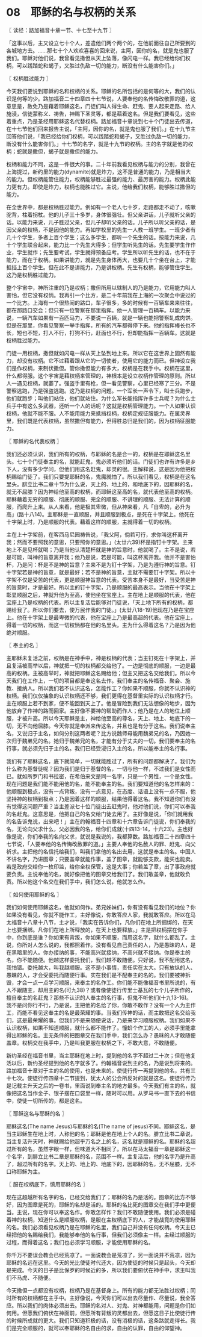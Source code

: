 # 08　耶稣的名与权柄的关系



〖 读经：路加福音十章一节、十七至十九节 〗

「这事以后，主又设立七十个人，差遣他们两个两个的，在他前面往自己所要到的各城地方去。……那七十个人欢欢喜喜的回来说，主阿，因你的名，就是鬼也服了我们。耶稣对他们说，我曾看见撒但从天上坠落，像闪电一样。我已经给你们权柄，可以践踏蛇和蝎子，又胜过仇敌一切的能力，断没有什么能害你们。」



〖 权柄胜过能力 〗

今天我们要说到耶稣的名和权柄的关系。耶稣的名所包括的是何等的大，我们的认识是何等的少。路加福音二十四章四十七节说，人要奉他的名传悔改敬罪的道，这意思是，赦免乃是藉着耶稣这名，门徒们叫人得生命、赶鬼、要人起来走路、给人施浸，信徒蒙称义、祷告，神赐下圣灵等，都是藉着这名。但是我们要看见，这些着重点，乃是圣经用耶稣这名代替权柄。路加福音十章说到七十个门徒出去传道，在十七节他们回来报告主说，「主阿，因你的名，就是鬼也服了我们。」在十九节主回答他们说，「我已经给你们权柄，可以践踏蛇和蝎子，又胜过仇敌一切的能力，断没有什么能害你们。」十七节的名字，就是十九节的权柄。主的名字就是他的权柄；蛇就是撒但，蝎子就是撒但的能力。

权柄和能力不同，这是一件很大的事。二十年前我看见权柄与能力的分别，我曾在上海提过，新约里的能力(dynamite)就是炸力，这不是普通的能力，乃是相当大的能力。但权柄能管住能力，权柄能够胜过最强的能力、最厉害的能力。权柄此能力更有力。即使是炸力，权柄也能胜过它。主说，他给我们权柄，能够胜过撒但的能力。

在全世界中，都是权柄胜过能力。例如有一个老人七十岁，走路都走不动了，咳嗽驼背，柱着拐杖。他的儿子三十多岁，身体很强壮。但父亲讲话，儿子就听父亲的话。以能力来说，儿子胜过父亲，但儿子却听父亲的话。儿子所以听父亲的话，是因父亲的权柄，不是因他的能力。再如学校里的先生一人教一班学生。一班少者有几十个学生，多者上百个学生；这么多学生，都听一个先生的话。按能力来说，几十个学生联合起来，能力比一个先生大得多；但学生听先生的话。先生要学生作作业，学生就作；先生要考试，学生就得预备应考。学生所以听先生的话，也不在于能力，而在于权柄。如果讲能力，就是先生身体再大，也要几十个坐在台上，才能抵挡上百个学生。但在此不是讲能力，乃是讲权柄。先生有权柄，能够管住学生。这乃是权柄胜过能力。

整个宇宙中，神所注重的乃是权柄；撒但所用以辖制人的乃是能力，它用能力叫人害怕，但它没有权怲。我再引一个比方，是二十年前我在上海的一次聚会中说过的一个比方。上海有一个很热闹的路口，车子很多，多的时候有一百辆车来来往往，都在那路口交会；但只有一位警察在那里指挥。他一人管理一百辆车。以能力来说，一辆汽车如果有一百匹马力，不要说一百辆，就是一辆也能把警察轧成肉饼。但是在那里，你看见警察一举手指挥，所有的汽车都得停下来。他的指挥棒长也不长，短也不短，打人不行，打狗不行，赶面也不行，但却能指挥一百辆车。这就是权柄胜过能力。

门徒一用权柄，撒但就如闪电一样从天上坠到地上来。所以它在这世界上固然有能力，却没有权柄。它不过藉着跟从它的一切使者，使用它的能力而已。但神设立我们是作权柄，来制伏撒但。管你撒但能力有多大，权柄是在我手中。权柄在这里，什么都得服。这个宇宙是藉权柄来管理的，神根本是设立权柄作管理的原则。所以人一遇见权柄，就萎了。强盗手里有枪，但一看见警察，心里已经寒了三分。不是警察逃跑，乃是强盗逃跑。这乃是权柄的问题。一个军长一声令下，叫士兵跑步，他们就跑步；叫他们站住，他们就站住。为什么军长能指挥许多士兵呢？为什么士兵手中有这么多武器，还听一个人的话呢？这就是权柄管理能力。一个人如果认识权柄，他就不能不服。人不能用能力来抵挡权柄，权柄定规征服能力。在属灵界里，我们既是代表权柄，虽然撒但有能力，但得胜总归是我们的，因为权柄征服能力。



〖 耶稣的名代表权柄 〗

我们还必须认识，我们所有的权柄，与耶稣的名是合一的，权柄是在耶稣这名里头。七十个门徒奉主的名，就能赶鬼，鬼必须听他们的话。门徒们也许有许多是乡下人，没有多少学问，但他们用这名赶鬼，却灵的很。主解释说，这是因为他把权柄赐给门徒了。我们只要提耶稣的名，鬼魔就怕了。所以我们看见，权柄是在这名里头。腓立比书二章十节为什么说，天上的、地上的，和地底下的，因耶稣的名，就无不屈膝？因为神给他至高的权柄，而耶稣这至高的名，就代表他至高的权柄。耶稣藉着无穷的顺服、彻底的顺服、完全的顺服、不讲理的顺服、无法计算的顺服，而爬升上来。从人来看，他是极其卑微，但从神来看，凡「自卑的，必升为高」(路十八14)。主耶稣是一直顺服，并且顺服到极点，是死在十字架上。他死在十字架上时，乃是顺服的代表。藉着这样的顺服，主就得着一切的权柄。

主在上十字架前，在客西马尼园祷告说，「我父阿，倘若可行，求你叫这杯离开我；然而不要照我的意思，只要照你的意思。」(太廿六39)杯是指钉十字架。主来地上不是见杯就喝；乃是当他认清楚杯就是神的旨意时，他就喝了。主不是说，若是可能，叫神的旨意离开我；他乃是说，若是可能，叫这杯离开我。他并不是害怕杯，乃是问：杯是不是神的旨意？主来不是为钉十字架，乃是为遵行神的旨意。钉十字架若是神的旨意，就是最好；若不是神的旨意，主就不需要钉十字架。所以十字架不仅是受苦的代表，更是顺服神旨意的代表。受苦本身不是最好，当受苦是神的旨意时，才是最好。所以主的钉十字架，乃是顺服的最高表示。当他在十字架上彰显顺服之后，神就升他为至高，使他坐在宝座上。主在地上是顺服的代表，他在宝座上乃是权柄的代表。所以主复活后能够对门徒说，「天上地下所有的权柄，都赐给我了。所以你们要去，使万民作我的门徒。」(太廿八18-19)他现在乃是在宝座上。他在十字架上是最卑微的代表，他在宝座上乃是最高超的代表。他在宝座上，得着一切的权柄，而这一切权怲都在他的名里头。主为什么得着这名？乃是因为他绝对顺服。



〖 奉主的名 〗

主耶稣未复活之前，权柄是在神手中，神是权柄的代表；当主钉死在十字架上，并且复活被高举以后，神就把一切的权柄都交给他了。一边是彻底的顺服，一边是最高的权柄。主被高举时，神就把耶稣这名赐给他；但主又把这名交给我们。所以今天我们在工作上，一切的项目都是奉这名去作。我们奉主的名传福音、聚会、施教、接纳人。所以我们若不认识这名，怎能作工？你如果不顺服，你就不认识神的权柄。我们仅仅抽象的认识权柄还不够，我们更得在基督里实际的认识权柄才行。主在顺服上若不到家，便不能回到天上了。他是冒险到我们无法想像的地步，因为他放弃了作神的路而回家。主好像不要神的帮助而作人；他乃是在人的地位上顺服，才被升高。所以今天耶稣是主，神给他至高的尊名，天上、地上、地底下的一切，无不向他屈膝。今天你就是奉派来传这名，并且也是有分于这名。我们说奉主名，又说归于主名，如何分别这两者呢？比方说魏师母能用魏弟兄的名，乃因她一次归于魏弟兄的名。她归于魏弟兄的名，才能有分于丈夫的一切。我们要奉主的名行事，就必须先归于主的名。我们已经受浸归入主的名，所以能奉主的名行事。

我们有了耶稣这名，底下就简单，一切就能胜过了，所有的问题都解决了。我们为什么称为基督徒呢？因为我们是归于基督的名，一切与他一样，不过我们是女性而已。就如所罗门和书拉密，在希伯来文是同一名字，只是一个男性，一个是女性。现在问题是我们能不能用他的名，能不能奉主的名。我们要知道他的名怎样来的：他顺服到极点，没有一点背叛，没有一点意见，在态度、话语上没有一点不服，他坚持神的权柄到极点；乃是因着这样的顺服，结果他得着这名。我不知道你们有没有觉得这问题严重？当主差派七十位门徒出去赶鬼时，他对他们说，你们可以奉我的名赶鬼。这意思是，他把自己的名交给门徒去用了。主好像是说，「你们就用我的名告诉鬼说，出来吧！」主在约翰福音十四章和十六章告诉门徒说，你们奉我的名，无论向父求什么，父必因我的名，给你们成就(十四13-14，十六23)。主也好像是说，你们奉我的名向父求，就说是我说的，我都算数。路加福音二十四章四十七节说，「人要奉他的名传悔改赦罪的道。」主要人奉他的名赦人的罪、赶鬼、向父祈求。主把他的名信托给我们，叫我们拿他的名出去用，这就是奉主的名。中国人不讲名字，乃讲图章；只要盖章就能作事，盖了图章，就能够支款，能买也能卖。若是政府交给你一枚印监，给你全权保管，这是大事；你若盖了章，出了事政府就要负责。主说奉他的名，就好像把他的图章交给我们了。我们敢盖章，他就敢负责。所以他这个名交在我们手中，我们怎么说，他就怎么作。



〖 如何使用耶稣的名 〗

我们如何使用耶稣这名，他就如何作。弟兄姊妹们，你有没有看见我们的地位？你如果没有看见，你就不能作工，主好像说，你敢答应人家，我就敢答应。所以在马太福音十八章十八节，主才说，「我实在告诉你们，凡你们在地上所捆绑的，在天上也要捆绑。凡你们在地上所释放的，在天上也要释放。」主是把权柄摆在你手中，你到底是谁？你如果有背叛，你如果不顺服，而用这名字，就什么都乱了。主说，你所对人怎么说的，我都照着作。没有看见自己责任的人，乃是愚昧的人，是在黑暗里的人。你办接纳的事，不能高兴就接纳，不高兴就不接纳。你是奉主的名，你不能随便。他越这样委托我们，我们越不敢随便。只好说，我不配用这名，我怕错。委托越大，叫我越顺服。这不是小事情，责任实在太大。只有放纵的人、愚昧的人，才会受委托而随便行事。实在我们是不配奉主的名的。我们要被神拆毁，才会一点一点学习顺服，来奉主的名作工。你们能不能像福音书里所说的，有人不跟随主，却用主的名(可九38)？或者像使徒行传里士基瓦的七个儿子所作的，擅自奉主的名赶鬼？那些不认识的人奉主的名行事，但鬼不听他们(十九13-16)。我不是问你行不行，乃是说，主把他的名给了你，你敢不敢作？没有一个人为主作工，而能不看见这奉主的名是最荣耀的事。当我们传神的话，而主敢把这名交给我们，这是最荣耀的事。但我们不是来随便说话，乃是来学习顺服权柄。我们如果不认识权柄，如果不知道顺服，就什么都不能作了。憧蚧个作工的人，必须手里能拿得出耶稣的名。主无条件的把图章交在我们手中，我们怎么办？愚昧的人才敢随便盖章。权柄交在我手中，乃是叫我更服在权柄之下，不敢大意，不敢随便。

新约圣经在福音书里，当主耶稣在地上时，提到他的名字不超过二十次；但在他复活以后，新约圣经提到他的名字就多了。约翰福音说到主的名，乃是说到将来的。路加福音十章对于主的名的使用，也是未来的。使徒行传一再提到他的名，共有三十七次。使徒行传四章十二节提到，犹太人的公会所反对的就是这名。使徒行传乃是记载主升天之后的一卷书，里面说到奉主名的地方最多。今天我们有主的名，就像把这名当作金子、银子摆在口袋里一样，随时可以用。从罗马书一直下去的书信中，使徒一切所传的，都是这名。



〖 耶稣这名与耶稣的名 〗

耶稣这名(The name Jesus)与耶稣的名(The name of jesus)不同。耶稣这名，是当主耶稣生在地上时，人称他的名；耶稣是他在地上个人的名。腓立比书二章说，当主复活升天时，神就赐给他超乎万名之上的名，这名就是耶稣的名。耶稣的名超过所有的名，虽然字眼一样，但味道大不相同了。所以在马太福音一章是耶稣这一个名字，到腓立比书二章是耶稣的名，范围不一样。主复活后，他的名字乃是升高了，超过所有的名字。天上的、地上的、地底下的，因耶稣的名，无不屈膝，无不口称耶稣为主。



〖 服在权柄底下，慎用耶稣的名 〗

现在这超越所有名字的名，已经交给我们了；耶稣的名乃是活的。图章的比方不够好，因为图章是死的，耶稣的名却是活的。耶稣的名比死的图章交在我们手中更便当。主说，现在你可以奉这名作。你敢怎样作？我们不敢随便使用。我们必须是碰着神的权柄，知道什么是顺服权柄，是服在主权柄底下的人，才能战竞的使用耶稣的名。我们必须看见权柄乃是在耶稣的名里，我们自己并没有任何权柄。今天主已经把他的名赐给我们，我能够奉他的名行事，但我们必须像主一样。主经过顺服的过程，而得着这名；我们也必须学习顺服，才能使用耶稣的名。

你千万不要误会教会已经荒凉了。一面说教会是荒凉了，另一面说并不荒凉，因为耶稣的名远在这里。今天的光比使徒时代还大，因为使徒的时候只是起头，今天却是完成。今天的日子是比保罗的时候近的多，所以我们要俯伏在神手中，求主叫我们不马虎、不随便。

今天撒但一点都没有权柄，权柄乃是在基督身上。所有的能力都无法胜过权柄；同时所有的权柄都在主手中。主好像说，今天你们可以出去尽量作、尽量说，我全答应。所以我们的肉体必须出去。耶稣的名对人、对鬼、对神都能用，问题是你们如何用。但愿我们俯伏在神面前，但愿所有背叛的灵都出去，但愿这日子比使徒行传的时候所成就的更大。我们只知道积极的话，没有消极的话，这条路就走得长。我们是完全顺服的，就可以奉耶稣的名自由的求，自由的认罪，自由的仰望神。

